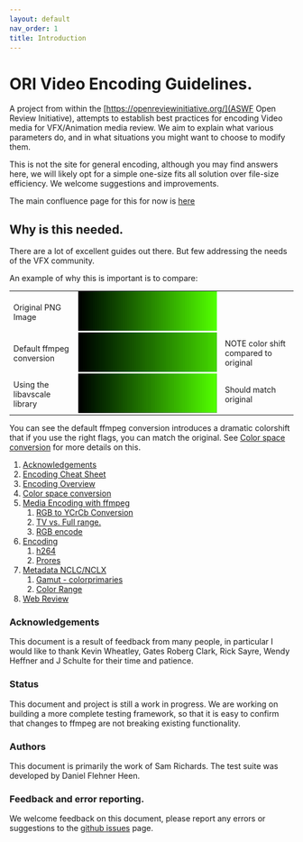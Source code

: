 ```yaml
---
layout: default
nav_order: 1
title: Introduction
---
```


# ORI Video Encoding Guidelines.

A project from within the [https://openreviewinitiative.org/](ASWF Open Review Initiative), attempts to establish best practices for encoding Video media for VFX/Animation media review. We aim to explain what various parameters do, and in what situations you might want to choose to modify them.

This is not the site for general encoding, although you may find answers here, we will likely opt for a simple one-size fits all solution over file-size efficiency.
We welcome suggestions and improvements.

The main confluence page for this for now is [here](https://wiki.aswf.io/pages/viewpage.action?pageId=16031068)

## Why is this needed.

There are a lot of excellent guides out there. But few addressing the needs of the VFX community. 

An example of why this is important is to compare:

<table>
<TR><TD style='padding-top:0px; padding-bottom: 0px' >Original PNG Image</TD><TD style='padding-top:0px; padding-bottom: 0px'><IMG src="sourceimages/original-png.png" style='height:70px'/></TD><TD style='padding-top:0px; padding-bottom: 0px'></td></TR>
<TR><TD style='padding-top:0px; padding-bottom: 0px'>Default ffmpeg conversion</TD><TD style='padding-top:0px; padding-bottom: 0px'><img src="sourceimages/default-ffmpeg.png" style='height:70px'/> </td><td style='padding-top:0px; padding-bottom: 0px'> NOTE color shift compared to original</TD></TR>
<TR><TD style='padding-top:0px; padding-bottom: 0px'>Using the libavscale library</TD><TD style='padding-top:0px; padding-bottom: 0px'><img src="sourceimages/libswscale-example.png" style='height:70px'/> </td><td style='padding-top:0px; padding-bottom: 0px'> Should match original</TD></TR>
</table>

You can see the default ffmpeg conversion introduces a dramatic colorshift that if you use the right flags, you can match the original. See [Color space conversion](ColorPreservation.html#Color-space-conversion) for more details on this.

1. [Acknowledgements](#Acknowledgements)
2. [Encoding Cheat Sheet](Quickstart.html)
3. [Encoding Overview](Encoding.html#Encoding-Overview)
4. [Color space conversion](ColorPreservation.html#Color-space-conversion)
5. [Media Encoding with ffmpeg](ColorPreservation.html#encodestart)
	1. [RGB to YCrCb Conversion](ColorPreservation.html#yuv)
	2. [TV vs. Full range.](ColorPreservation.html#tvfull)
	3. [RGB encode](ColorPreservation.html#rgbencode)
6. [Encoding](Encoding.html#encode)
	1. [h264](Encoding.html#h264)
	2. [Prores](Encoding.html#prores)
7. [Metadata NCLC/NCLX](ColorPreservation.html#nclc)
	1. [Gamut - colorprimaries](ColorPreservation.html#gamut)
	2. [Color Range](ColorPreservation.html#range)
8. [Web Review](ColorPreservation.html#webreview)


### Acknowledgements  <a name="Acknowledgements"></a>

This document is a result of feedback from many people, in particular I would like to thank Kevin Wheatley, Gates Roberg Clark, Rick Sayre, Wendy Heffner and J Schulte for their time and patience.  

### Status

This document and project is still a work in progress. We are working on building a more complete testing framework, so that it is easy to confirm that changes to ffmpeg are not breaking existing functionality.

### Authors

This document is primarily the work of Sam Richards. The test suite was developed by Daniel Flehner Heen.

### Feedback and error reporting.

We welcome feedback on this document, please report any errors or suggestions to the [github issues](https://github.com/AcademySoftwareFoundation/EncodingGuidelines/issues) page. 
